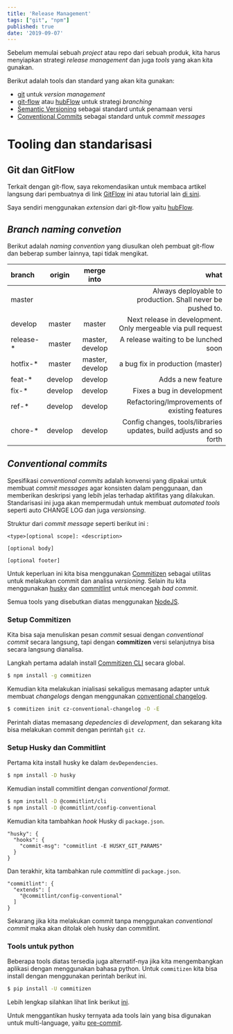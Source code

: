 ```yaml
---
title: 'Release Management'
tags: ["git", "npm"]
published: true
date: '2019-09-07'
---
```


Sebelum memulai sebuah *project* atau repo dari sebuah produk, kita harus menyiapkan strategi *release management* dan juga *tools* yang akan kita gunakan.

Berikut adalah tools dan standard yang akan kita gunakan:
- [git](https://git-scm.com/) untuk *version management*
- [git-flow](https://github.com/nvie/gitflow) atau [hubFlow](https://github.com/datasift/gitflow) untuk strategi *branching*
- [Semantic Versioning](https://semver.org/) sebagai standard untuk penamaan versi
- [Conventional Commits](https://www.conventionalcommits.org/en/) sebagai standard untuk *commit messages*


# Tooling dan standarisasi

## Git dan GitFlow
Terkait dengan git-flow, saya rekomendasikan untuk membaca artikel langsung dari pembuatnya di link [GitFlow](https://nvie.com/posts/a-successful-git-branching-model/) ini atau tutorial lain [di sini](https://jeffkreeftmeijer.com/git-flow/).

Saya sendiri menggunakan *extension* dari git-flow yaitu [hubFlow](https://datasift.github.io/gitflow/index.html).

## *Branch naming convetion*
Berikut adalah *naming convention* yang diusulkan oleh pembuat git-flow dan beberap sumber lainnya, tapi tidak mengikat.

| branch    | origin  | merge into |                                                         what |
| :-------- | :-----: | :--------: | -----------------------------------------------------------: |
| master    |         |            |   Always deployable to production. Shall never be pushed to. |
| develop   | master  |   master   | Next release in development. Only mergeable via pull request |
| release-* | master  |   master, develop  |                         A release waiting to be lunched soon |
| hotfix-*  | master  |   master, develop   |                             a bug fix in production (master) |
| feat-*    | develop |  develop   |                                           Adds a new feature |
|fix-*|develop|develop|Fixes a bug in development|
|ref-*|develop|develop|Refactoring/Improvements of existing features|
|chore-*|develop|develop|Config changes, tools/libraries updates, build adjusts and so forth|


## *Conventional commits*
Spesifikasi *conventional commits* adalah konvensi yang dipakai untuk membuat *commit messages* agar konsisten dalam penggunaan, dan memberikan deskripsi yang lebih jelas terhadap aktifitas yang dilakukan. Standarisasi ini juga akan mempermudah untuk membuat *automated tools* seperti auto CHANGE LOG dan juga *versionsing*.

Struktur dari *commit message* seperti berikut ini :

```
<type>[optional scope]: <description>

[optional body]

[optional footer]
```

Untuk keperluan ini kita bisa menggunakan [Commitizen](https://github.com/commitizen/cz-cli) sebagai utilitas untuk melakukan commit dan analisa *versioning*. Selain itu kita menggunakan [husky](https://github.com/typicode/husky) dan [commitlint](https://commitlint.js.org/) untuk mencegah *bad commit*.

Semua tools yang disebutkan diatas menggunakan [NodeJS](https://nodejs.org/en/).

### Setup Commitizen
Kita bisa saja menuliskan pesan *commit* sesuai dengan *conventional commit* secara langsung, tapi dengan **commitizen** versi selanjutnya bisa secara langsung dianalisa.

Langkah pertama adalah install [Commitizen CLI](https://github.com/commitizen/cz-cli) secara global.

```bash
$ npm install -g commitizen
```
Kemudian kita melakukan inialisasi sekaligus memasang adapter untuk membuat *changelogs* dengan menggunakan [conventional changelog](https://github.com/commitizen/cz-conventional-changelog).

```bash
$ commitizen init cz-conventional-changelog -D -E
```
Perintah diatas memasang *depedencies* di *development*, dan sekarang kita bisa melakukan commit dengan perintah `git cz`.

### Setup Husky dan Commitlint
Pertama kita install husky ke dalam `devDependencies`.
```bash
$ npm install -D husky
```
Kemudian install commitlint dengan *conventional format*.
```bash
$ npm install -D @commitlint/cli
$ npm install -D @commitlint/config-conventional
```
Kemudian kita tambahkan *hook* Husky di `package.json`.
~~~
"husky": {
  "hooks": {
    "commit-msg": "commitlint -E HUSKY_GIT_PARAMS"
  }
}
~~~ 
Dan terakhir, kita tambahkan rule *commitlint* di `package.json`.
```
"commitlint": {
  "extends": [
    "@commitlint/config-conventional"
  ]
}
```
Sekarang jika kita melakukan commit tanpa menggunakan *conventional commit* maka akan ditolak oleh husky dan commitlint.

### Tools untuk python
Beberapa tools diatas tersedia juga alternatif-nya jika kita mengembangkan aplikasi dengan menggunakan bahasa python. Untuk `commitizen` kita bisa install dengan menggunakan perintah berikut ini.
```bash
$ pip install -U commitizen
```
Lebih lengkap silahkan lihat link berikut [ini](https://pypi.org/project/commitizen/).

Untuk menggantikan husky ternyata ada tools lain yang bisa digunakan untuk multi-language, yaitu [pre-commit](https://pre-commit.com/).